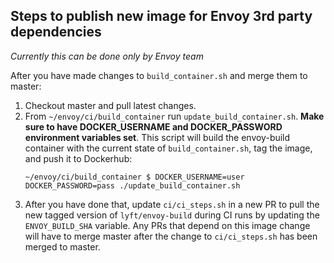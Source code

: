 ## Steps to publish new image for Envoy 3rd party dependencies

*Currently this can be done only by Envoy team*

After you have made changes to `build_container.sh` and merge them to master:

1.  Checkout master and pull latest changes.
2.  From `~/envoy/ci/build_container` run `update_build_container.sh`. **Make sure to have
    DOCKER_USERNAME and DOCKER_PASSWORD environment variables set**. This script will build
    the envoy-build container with the current state of `build_container.sh`, tag the image, and push it to Dockerhub:
    ```
    ~/envoy/ci/build_container $ DOCKER_USERNAME=user DOCKER_PASSWORD=pass ./update_build_container.sh
    ```
3.  After you have done that, update `ci/ci_steps.sh` in a new PR to pull the new tagged version of `lyft/envoy-build` during CI runs by updating the `ENVOY_BUILD_SHA` variable. Any PRs that depend on this image change will have to merge master after the change to `ci/ci_steps.sh` has been merged to master.
